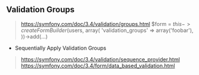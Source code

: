 ## Validation Groups
> https://symfony.com/doc/3.4/validation/groups.html
$form = $this->createFormBuilder($users, array(
    'validation_groups' => array('foobar'),
))->add(...)
- Sequentially Apply Validation Groups
> https://symfony.com/doc/3.4/validation/sequence_provider.html
> https://symfony.com/doc/3.4/form/data_based_validation.html